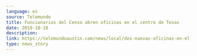 ```yaml
---
language: es
source: Telemundo
title: Funcionarios del Censo abren oficinas en el centro de Texas
date: 2019-10-10
description:
link: https://telemundoaustin.com/news/local/dos-nuevas-oficinas-en-el-centro-de-texas-ayudaran-con-el-conteo-del-censo-2020
type: news_story
---
```

